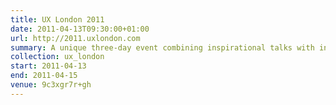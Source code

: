 ```yaml
---
title: UX London 2011
date: 2011-04-13T09:30:00+01:00
url: http://2011.uxlondon.com
summary: A unique three-day event combining inspirational talks with in-depth workshops presented by some of the industry’s biggest names.
collection: ux_london
start: 2011-04-13
end: 2011-04-15
venue: 9c3xgr7r+gh
---
```

